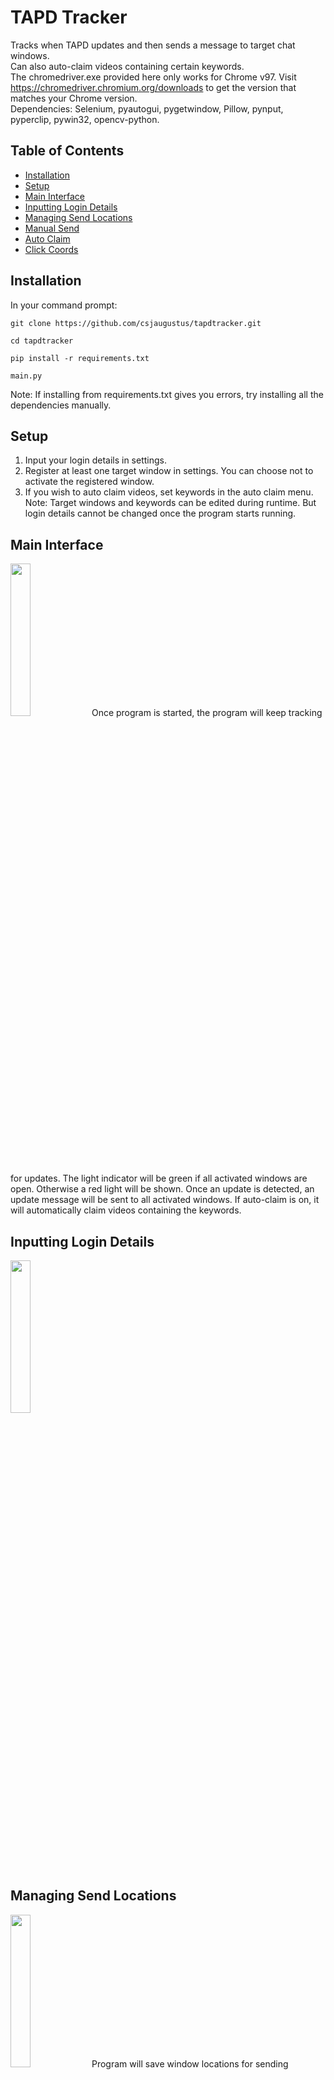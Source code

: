 # TAPD Tracker
Tracks when TAPD updates and then sends a message to target chat windows.<br/>
Can also auto-claim videos containing certain keywords.<br/>
The chromedriver.exe provided here only works for Chrome v97. Visit https://chromedriver.chromium.org/downloads to get the version that matches your Chrome version.<br/>
Dependencies: Selenium, pyautogui, pygetwindow, Pillow, pynput, pyperclip, pywin32, opencv-python.

## Table of Contents
* [Installation](#installation)
* [Setup](#setup)
* [Main Interface](#main-interface)
* [Inputting Login Details](#inputting-login-details)
* [Managing Send Locations](#managing-send-locations)
* [Manual Send](#manual-send)
* [Auto Claim](#auto-claim)
* [Click Coords](#click-coords)

## Installation
In your command prompt:
```
git clone https://github.com/csjaugustus/tapdtracker.git
```
```
cd tapdtracker
```
```
pip install -r requirements.txt
```
```
main.py
```
Note: If installing from requirements.txt gives you errors, try installing all the dependencies manually.

## Setup
1. Input your login details in settings.<br/>
2. Register at least one target window in settings. You can choose not to activate the registered window.<br/>
3. If you wish to auto claim videos, set keywords in the auto claim menu.<br/>
Note: Target windows and keywords can be edited during runtime. But login details cannot be changed once the program starts running.

## Main Interface
<img src="https://user-images.githubusercontent.com/61149391/153204300-6d32495b-43bb-4e29-b2fa-f0d18ef6dfba.png" width=25% height=25%>
Once program is started, the program will keep tracking for updates. The light indicator will be green if all activated windows are open. Otherwise a red light will be shown. Once an update is detected, an update message will be sent to all activated windows. If auto-claim is on, it will automatically claim videos containing the keywords.

## Inputting Login Details
<img src="https://user-images.githubusercontent.com/61149391/128975645-f6e6de62-37af-40b8-aef3-2598ce0346db.png" width=25% height=25%>

## Managing Send Locations
<img src="https://user-images.githubusercontent.com/61149391/153374062-114f9677-9097-4186-b93b-ce405baa35b0.png" width=25% height=25%>
Program will save window locations for sending messages. To get coords, simply click on "Get Coords", then click your desired area, and the coords will be filled in automatically. Window activation status is updated in real time, even when the program is running.

## Manual Send
<img src="https://user-images.githubusercontent.com/61149391/128976079-54e5a5e5-09c9-4987-836a-baeaa8b87d0c.png" width=25% height=25%>
Allows you to manually send a message to the activated windows. 

## Auto Claim
<img src="https://user-images.githubusercontent.com/61149391/153204636-e5404b1e-cc63-4e0d-9738-bb0bdfbe45ba.png" width=25% height=25%>
Allows you to input keywords to claim and not to claim. There is also a claim-all toggle to claim all videos except those on the not-to-claim list.

## Click Coords
<img src="https://user-images.githubusercontent.com/61149391/153373661-3914c9b4-df4b-402c-8c57-aeae77479317.png" width=25% height=25%>
Provide the coordinates necessary for auto-claim feature. You need to provide 2 sets of coordinates, one of the comment box, one of any area outside the comment box (to close the popup window). Simply click on "Get Coords", then click your desired area, and the coords will be filled in automatically.


